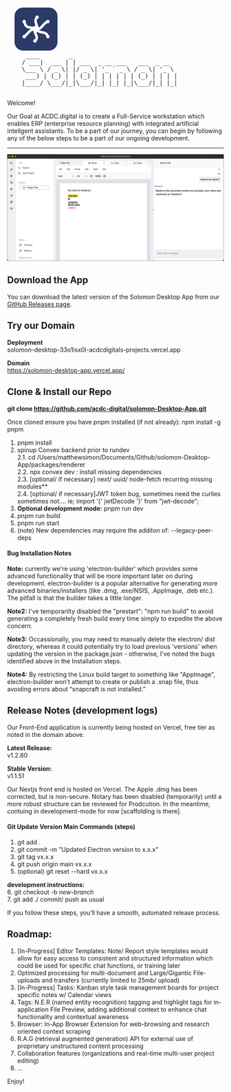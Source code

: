   <pre>
  <img src="./packages/renderer/public/solomonsm.png" height="100px" alt="Solomon Logo">
     ____        _                             
    / ___|  ___ | | ___  _ __ ___   ___  _ __  
    \___ \ / _ \| |/ _ \| '_ ` _ \ / _ \| '_ \ 
     ___) | (_) | | (_) | | | | | | (_) | | | |
    |____/ \___/|_|\___/|_| |_| |_|\___/|_| |_|
  </pre>
  Welcome!   
  
  Our Goal at ACDC.digital is to create a Full-Service workstation which enables ERP (enterprise resource planning) with integrated artificial intellgent assistants. To be a part of our journey, you can begin by following any of the below steps to be a part of our ongoing development.

--- 
![Alt Text](./packages/renderer/public/solomon-screenshot.png)

## Download the App

You can download the latest version of the Solomon Desktop App from our [GitHub Releases page](https://github.com/acdc-digital/solomon-Desktop-App/releases).

## Try our Domain

**Deployment**   
solomon-desktop-33o1isx0l-acdcdigitals-projects.vercel.app

**Domain**   
https://solomon-desktop-app.vercel.app/

## Clone & Install our Repo
**git clone https://github.com/acdc-digital/solomon-Desktop-App.git**

Once cloned ensure you have pnpm installed (if not already): npm install -g pnpm

1. pnpm install
2. spinup Convex backend prior to rundev   
2.1. cd /Users/matthewsimon/Documents/Github/solomon-Desktop-App/packages/renderer   
2.2. npx convex dev : install missing dependencies   
2.3. [optional/ if necessary] next/ uuid/ node-fetch recurring missing modules**   
2.4. [optional/ if necessary]JWT token bug, sometimes need the curlies sometimes not.... ie; import '{' jwtDecode '}' from "jwt-decode";
3. **Optional development mode:** pnpm run dev
4. pnpm run build
5. pnpm run start
6. (note) New dependencies may require the additon of: --legacy-peer-deps

#### Bug Installation Notes
**Note:** currently we're using 'electron-builder' which provides some advanced functionality that will be more important later on during development. electron-builder is a popular alternative for generating more advanced binaries/installers (like .dmg, .exe/NSIS, .AppImage, .deb etc.). The pitfall is that the builder takes a little longer.

**Note2:** I've temporarilty disabled the "prestart": "npm run build" to avoid generating a completely fresh build every time simply to expedite the above concern.   

**Note3:** Occassionally, you may need to manually delete the electron/ dist directory, whereas it could potentially try to load previous 'versions' when updating the version in the package.json - otherwise, I've noted the bugs identified above in the Installation steps.

**Note4:** By restricting the Linux build target to something like "AppImage", electron-builder won’t attempt to create or publish a .snap file, thus avoiding errors about “snapcraft is not installed.”

## Release Notes (development logs)
Our Front-End application is currently being hosted on Vercel, free tier as noted in the domain above.

**Latest Release:**   
v1.2.80   

**Stable Version:**   
v1.1.51   

Our Nextjs front end is hosted on Vercel. The Apple .dmg has been corrected, but is non-secure. Notary has been disabled (temporarily) until a more robust structure can be reviewed for Prodcution. In the meantime, contuing in development-mode for now [scaffolding is there].

#### Git Update Version Main Commands (steps)
1. git add .
2. git commit -m "Updated Electron version to x.x.x"
3. git tag vx.x.x
4. git push origin main vx.x.x
5. (optional) git reset --hard vx.x.x

**development instructions:**   
6. git checkout -b *new-branch*   
7. git add ./ commit/ push as usual

If you follow these steps, you’ll have a smooth, automated release process.

## Roadmap:
1. [In-Progress] Editor Templates: Note/ Report style templates would allow for easy access to consistent and structured information which could be used for specific chat functions, or training later 
2. Optimized processing for multi-document and Large/Gigantic File-uploads and transfers (currently limited to 25mb/ upload)
3. [In-Progress] Tasks: Kanban style task management boards for project specific notes w/ Calendar views
4. Tags: N.E.R (named entity recognition) tagging and highlight tags for in-application File Preview, adding additional context to enhance chat functionality and contextual awareness
5. Browser: In-App Browser Extension for web-browsing and research oriented context scraping
6. R.A.G (retrieval augmented generation) API for external use of proprietary unstructured content processing
7. Collaboration features (organizations and real-time multi-user project editing)
8. ... 

Enjoy!